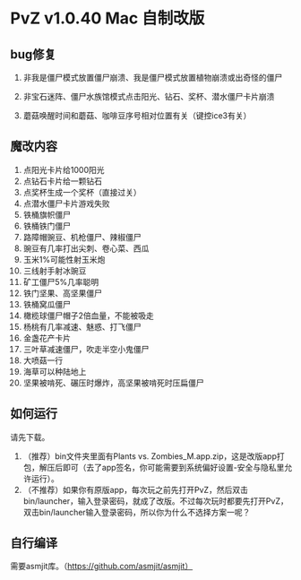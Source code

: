 # PvZ v1.0.40 Mac 自制改版

## bug修复

1. 非我是僵尸模式放置僵尸崩溃、我是僵尸模式放置植物崩溃或出奇怪的僵尸

2. 非宝石迷阵、僵尸水族馆模式点击阳光、钻石、奖杯、潜水僵尸卡片崩溃
3. 蘑菇唤醒时间和蘑菇、咖啡豆序号相对位置有关（键控ice3有关）

## 魔改内容

1. 点阳光卡片给1000阳光
2. 点钻石卡片给一颗钻石
3. 点奖杯生成一个奖杯（直接过关）
4. 点潜水僵尸卡片游戏失败
5. 铁桶旗帜僵尸
6. 铁桶铁门僵尸
7. 路障帽豌豆、机枪僵尸、辣椒僵尸
8. 豌豆有几率打出尖刺、卷心菜、西瓜
9. 玉米1%可能性射玉米炮
10. 三线射手射冰豌豆
11. 矿工僵尸5%几率聪明
12. 铁门坚果、高坚果僵尸
13. 铁桶窝瓜僵尸
14. 橄榄球僵尸帽子2倍血量，不能被吸走
15. 杨桃有几率减速、魅惑、打飞僵尸
16. 金盏花产卡片
17. 三叶草减速僵尸，吹走半空小鬼僵尸
18. 大喷菇一行
19. 海草可以种陆地上
20. 坚果被啃死、碾压时爆炸，高坚果被啃死时压扁僵尸

## 如何运行

请先下载。

1. （推荐）bin文件夹里面有Plants vs. Zombies_M.app.zip，这是改版app打包，解压后即可（去了app签名，你可能需要到系统偏好设置-安全与隐私里允许运行）。
2. （不推荐）如果你有原版app，每次玩之前先打开PvZ，然后双击bin/launcher，输入登录密码，就成了改版。不过每次玩时都要先打开PvZ，双击bin/launcher输入登录密码，所以你为什么不选择方案一呢？

## 自行编译

需要asmjit库。（https://github.com/asmjit/asmjit）